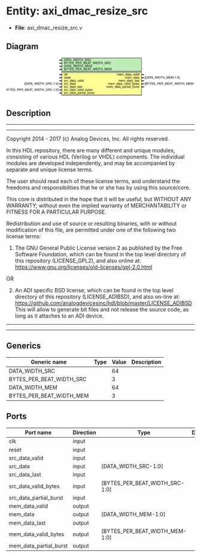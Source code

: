 # Entity: axi_dmac_resize_src

- **File**: axi_dmac_resize_src.v
## Diagram

![Diagram](axi_dmac_resize_src.svg "Diagram")
## Description

 ***************************************************************************
 ***************************************************************************
 Copyright 2014 - 2017 (c) Analog Devices, Inc. All rights reserved.

 In this HDL repository, there are many different and unique modules, consisting
 of various HDL (Verilog or VHDL) components. The individual modules are
 developed independently, and may be accompanied by separate and unique license
 terms.

 The user should read each of these license terms, and understand the
 freedoms and responsibilities that he or she has by using this source/core.

 This core is distributed in the hope that it will be useful, but WITHOUT ANY
 WARRANTY; without even the implied warranty of MERCHANTABILITY or FITNESS FOR
 A PARTICULAR PURPOSE.

 Redistribution and use of source or resulting binaries, with or without modification
 of this file, are permitted under one of the following two license terms:

   1. The GNU General Public License version 2 as published by the
      Free Software Foundation, which can be found in the top level directory
      of this repository (LICENSE_GPL2), and also online at:
      <https://www.gnu.org/licenses/old-licenses/gpl-2.0.html>

 OR

   2. An ADI specific BSD license, which can be found in the top level directory
      of this repository (LICENSE_ADIBSD), and also on-line at:
      https://github.com/analogdevicesinc/hdl/blob/master/LICENSE_ADIBSD
      This will allow to generate bit files and not release the source code,
      as long as it attaches to an ADI device.

 ***************************************************************************
 ***************************************************************************


## Generics

| Generic name             | Type | Value | Description |
| ------------------------ | ---- | ----- | ----------- |
| DATA_WIDTH_SRC           |      | 64    |             |
| BYTES_PER_BEAT_WIDTH_SRC |      | 3     |             |
| DATA_WIDTH_MEM           |      | 64    |             |
| BYTES_PER_BEAT_WIDTH_MEM |      | 3     |             |
## Ports

| Port name              | Direction | Type                           | Description |
| ---------------------- | --------- | ------------------------------ | ----------- |
| clk                    | input     |                                |             |
| reset                  | input     |                                |             |
| src_data_valid         | input     |                                |             |
| src_data               | input     | [DATA_WIDTH_SRC-1:0]           |             |
| src_data_last          | input     |                                |             |
| src_data_valid_bytes   | input     | [BYTES_PER_BEAT_WIDTH_SRC-1:0] |             |
| src_data_partial_burst | input     |                                |             |
| mem_data_valid         | output    |                                |             |
| mem_data               | output    | [DATA_WIDTH_MEM-1:0]           |             |
| mem_data_last          | output    |                                |             |
| mem_data_valid_bytes   | output    | [BYTES_PER_BEAT_WIDTH_MEM-1:0] |             |
| mem_data_partial_burst | output    |                                |             |
